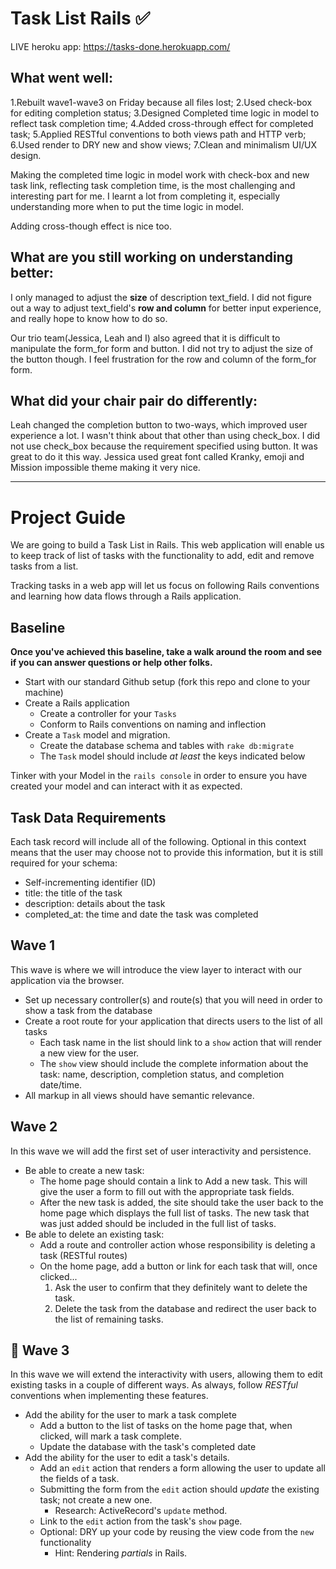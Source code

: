 # Task List Rails ✅
LIVE heroku app: https://tasks-done.herokuapp.com/

## What went well:
1.Rebuilt wave1-wave3 on Friday because all files lost;
2.Used check-box for editing completion status;
3.Designed Completed time logic in model to reflect task completion time;
4.Added cross-through effect for completed task;
5.Applied RESTful conventions to both views path and HTTP verb;
6.Used render to DRY new and show views;
7.Clean and minimalism UI/UX design.

Making the completed time logic in model work with check-box and new task link, reflecting task completion time, is the most challenging and interesting part for me. I learnt a lot from completing it, especially understanding more when to put the time logic in model. 

Adding cross-though effect is nice too.

## What are you still working on understanding better:
I only managed to adjust the **size** of description text_field. 
I did not figure out a way to adjust text_field's **row and column** for better input experience, and really hope to know how to do so.

Our trio team(Jessica, Leah and I) also agreed that it is difficult to manipulate the form_for form and button. I did not try to adjust the size of the button though. I feel frustration for the row and column of the form_for form.


## What did your chair pair do differently:
Leah changed the completion button to two-ways, which improved user experience a lot. I wasn't think about that other than using check_box. I did not use check_box because the requirement specified using button. It was great to do it this way.
Jessica used great font called Kranky, emoji and Mission impossible theme making it very nice. 

---

# Project Guide

We are going to build a Task List in Rails. This web application will enable us to keep track of list of tasks with the functionality to add, edit and remove tasks from a list.

Tracking tasks in a web app will let us focus on following Rails conventions and learning how data flows through a Rails application.

## Baseline
**Once you've achieved this baseline, take a walk around the room and see if you can answer questions or help other folks.**

- Start with our standard Github setup (fork this repo and clone to your machine)
- Create a Rails application
  - Create a controller for your `Tasks`
  - Conform to Rails conventions on naming and inflection
- Create a `Task` model and migration.
  - Create the database schema and tables with `rake db:migrate`
  - The `Task` model should include _at least_ the keys indicated below

Tinker with your Model in the `rails console` in order to ensure you have created your model and can interact with it as expected.

## Task Data Requirements

Each task record will include all of the following. Optional in this context means that the user may choose not to provide this information, but it is still required for your schema:
- Self-incrementing identifier (ID)
- title: the title of the task
- description: details about the task
- completed_at: the time and date the task was completed

## Wave 1
This wave is where we will introduce the view layer to interact with our application via the browser.

- Set up necessary controller(s) and route(s) that you will need in order to show a task from the database
- Create a root route for your application that directs users to the list of all tasks
  - Each task name in the list should link to a `show` action that will render a new view for the user.
  - The `show` view should include the complete information about the task: name, description, completion status, and completion date/time.
- All markup in all views should have semantic relevance.


 ## Wave 2
In this wave we will add the first set of user interactivity and persistence.

- Be able to create a new task:
  - The home page should contain a link to Add a new task. This will give the user a form to fill out with the appropriate task fields.
  - After the new task is added, the site should take the user back to the home page which displays the full list of tasks. The new task that was just added should be included in the full list of tasks.
- Be able to delete an existing task:
  - Add a route and controller action whose responsibility is deleting a task (RESTful routes)
  - On the home page, add a button or link for each task that will, once clicked...
    1. Ask the user to confirm that they definitely want to delete the task.
    1. Delete the task from the database and redirect the user back to the list of remaining tasks.

## 🌊 Wave 3
In this wave we will extend the interactivity with users, allowing them to edit existing tasks in a couple of different ways. As always, follow _RESTful_ conventions when implementing these features.

- Add the ability for the user to mark a task complete
  - Add a button to the list of tasks on the home page that, when clicked, will mark a task complete.
  - Update the database with the task's completed date
- Add the ability for the user to edit a task's details.
  - Add an `edit` action that renders a form allowing the user to update all the fields of a task.
  - Submitting the form from the `edit` action should _update_ the existing task; not create a new one.
    - Research: ActiveRecord's `update` method.
  - Link to the `edit` action from the task's `show` page.
  - Optional:  DRY up your code by reusing the view code from the `new` functionality
    - Hint: Rendering _partials_ in Rails.
